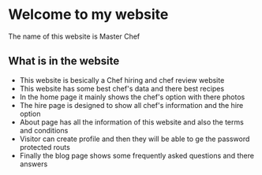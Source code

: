 
# Welcome to my website

The name of this website is Master Chef


## What is in the website

- This website is besically a Chef hiring and chef review website
- This website has some best chef's data and there best recipes
- In the home page it mainly shows the chef's option with there photos
- The hire page is designed to show all chef's information and the hire option
- About page has all the information of this website and also the terms and conditions
- Visitor can create profile and then they will be able to ge the password protected routs
- Finally the blog page shows some frequently asked questions and there answers